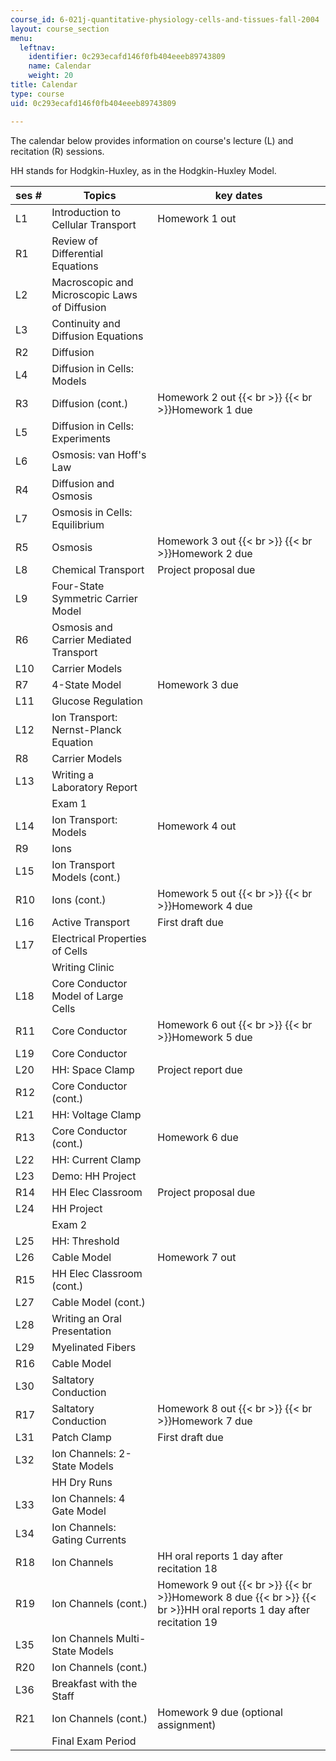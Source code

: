 ```yaml
---
course_id: 6-021j-quantitative-physiology-cells-and-tissues-fall-2004
layout: course_section
menu:
  leftnav:
    identifier: 0c293ecafd146f0fb404eeeb89743809
    name: Calendar
    weight: 20
title: Calendar
type: course
uid: 0c293ecafd146f0fb404eeeb89743809

---
```


The calendar below provides information on course's lecture (L) and recitation (R) sessions.

HH stands for Hodgkin-Huxley, as in the Hodgkin-Huxley Model.

| ses # | Topics | key dates |
| --- | --- | --- |
| L1 | Introduction to Cellular Transport | Homework 1 out |
| R1 | Review of Differential Equations |  |
| L2 | Macroscopic and Microscopic Laws of Diffusion |  |
| L3 | Continuity and Diffusion Equations |  |
| R2 | Diffusion |  |
| L4 | Diffusion in Cells: Models |  |
| R3 | Diffusion (cont.) | Homework 2 out  {{< br >}}  {{< br >}}Homework 1 due |
| L5 | Diffusion in Cells: Experiments |  |
| L6 | Osmosis: van Hoff's Law |  |
| R4 | Diffusion and Osmosis |  |
| L7 | Osmosis in Cells: Equilibrium |  |
| R5 | Osmosis | Homework 3 out  {{< br >}}  {{< br >}}Homework 2 due |
| L8 | Chemical Transport | Project proposal due |
| L9 | Four-State Symmetric Carrier Model |  |
| R6 | Osmosis and Carrier Mediated Transport |  |
| L10 | Carrier Models |  |
| R7 | 4-State Model | Homework 3 due |
| L11 | Glucose Regulation |  |
| L12 | Ion Transport: Nernst-Planck Equation |  |
| R8 | Carrier Models |  |
| L13 | Writing a Laboratory Report |  |
|  | Exam 1 |  |
| L14 | Ion Transport: Models | Homework 4 out |
| R9 | Ions |  |
| L15 | Ion Transport Models (cont.) |  |
| R10 | Ions (cont.) | Homework 5 out  {{< br >}}  {{< br >}}Homework 4 due |
| L16 | Active Transport | First draft due |
| L17 | Electrical Properties of Cells |  |
|  | Writing Clinic |  |
| L18 | Core Conductor Model of Large Cells |  |
| R11 | Core Conductor | Homework 6 out  {{< br >}}  {{< br >}}Homework 5 due |
| L19 | Core Conductor |  |
| L20 | HH: Space Clamp | Project report due |
| R12 | Core Conductor (cont.) |  |
| L21 | HH: Voltage Clamp |  |
| R13 | Core Conductor (cont.) | Homework 6 due |
| L22 | HH: Current Clamp |  |
| L23 | Demo: HH Project |  |
| R14 | HH Elec Classroom | Project proposal due |
| L24 | HH Project |  |
|  | Exam 2 |  |
| L25 | HH: Threshold |  |
| L26 | Cable Model | Homework 7 out |
| R15 | HH Elec Classroom (cont.) |  |
| L27 | Cable Model (cont.) |  |
| L28 | Writing an Oral Presentation |  |
| L29 | Myelinated Fibers |  |
| R16 | Cable Model |  |
| L30 | Saltatory Conduction |  |
| R17 | Saltatory Conduction | Homework 8 out  {{< br >}}  {{< br >}}Homework 7 due |
| L31 | Patch Clamp | First draft due |
| L32 | Ion Channels: 2-State Models |  |
|  | HH Dry Runs |  |
| L33 | Ion Channels: 4 Gate Model |  |
| L34 | Ion Channels: Gating Currents |  |
| R18 | Ion Channels | HH oral reports 1 day after recitation 18 |
| R19 | Ion Channels (cont.) | Homework 9 out  {{< br >}}  {{< br >}}Homework 8 due  {{< br >}}  {{< br >}}HH oral reports 1 day after recitation 19 |
| L35 | Ion Channels Multi-State Models |  |
| R20 | Ion Channels (cont.) |  |
| L36 | Breakfast with the Staff |  |
| R21 | Ion Channels (cont.) | Homework 9 due (optional assignment) |
|  | Final Exam Period |